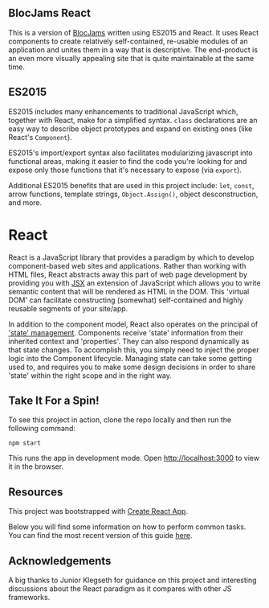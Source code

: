 ## BlocJams React
This is a version of [BlocJams](https://github.com/tboddyspargo/bloc-jams) written using ES2015 and React. It uses React components to create relatively self-contained, re-usable modules of an application and unites them in a way that is descriptive. The end-product is an even more visually appealing site that is quite maintainable at the same time.

## ES2015
ES2015 includes many enhancements to traditional JavaScript which, together with React, make for a simplified syntax. `class` declarations are an easy way to describe object prototypes and expand on existing ones (like React's `Component`).

ES2015's import/export syntax also facilitates modularizing javascript into functional areas, making it easier to find the code you're looking for and expose only those functions that it's necessary to expose (via `export`).

Additional ES2015 benefits that are used in this project include: `let`, `const`, arrow functions, template strings, `Object.Assign()`, object desconstruction, and more.

# React
React is a JavaScript library that provides a paradigm by which to develop component-based web sites and applications. Rather than working with HTML files, React abstracts away this part of web page development by providing you with [JSX](https://reactjs.org/docs/introducing-jsx.html) an extension of JavaScript which allows you to write semantic content that will be rendered as HTML in the DOM. This 'virtual DOM' can facilitate constructing (somewhat) self-contained and highly reusable segments of your site/app.

In addition to the component model, React also operates on the principal of ['state' management](https://reactjs.org/docs/state-and-lifecycle.html). Components receive 'state' information from their inherited context and 'properties'. They can also respond dynamically as that state changes. To accomplish this, you simply need to inject the proper logic into the Component lifecycle. Managing state can take some getting used to, and requires you to make some design decisions in order to share 'state' within the right scope and in the right way.

## Take It For a Spin!
To see this project in action, clone the repo locally and then run the following command:

```
npm start
```

This runs the app in development mode. Open [http://localhost:3000](http://localhost:3000) to view it in the browser.

## Resources
This project was bootstrapped with [Create React App](https://github.com/facebookincubator/create-react-app).

Below you will find some information on how to perform common tasks.<br>
You can find the most recent version of this guide [here](https://github.com/facebookincubator/create-react-app/blob/master/packages/react-scripts/template/README.md).

## Acknowledgements

A big thanks to Junior Klegseth for guidance on this project and interesting discussions about the React paradigm as it compares with other JS frameworks.
